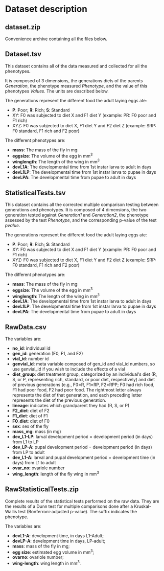 # Dataset description

## dataset.zip
Convenience archive containing all the files below.

## Dataset.tsv
This dataset contains all of the data measured and collected for all the phenotypes.

It is composed of 3 dimensions, the generations diets of the parents *Generation*, the phenotype measured *Phenotype*, and the value of this phenotypes *Values*. The units are described below.

The generations represent the different food the adult laying eggs ate:
- **P**: Poor; **R**: Rich; **S**: Standard
- XY: F0 was subjected to diet X and F1 diet Y (example: PR: F0 poor and F1 rich)
- XYZ: F0 was subjected to diet X, F1 diet Y and F2 diet Z (example: SRP: F0 standard, F1 rich and F2 poor)

The different phenotypes are:
- **mass**: The mass of the fly in mg
- **eggsize**: The volume of the egg in mm<sup>3</sup>
- **winglength**: The length of the wing in mm<sup>3</sup>
- **devL1A**: The developmental time from 1st instar larva to adult in days
- **devL1LP**: The developmental time from 1st instar larva to pupae in days
- **devLPA**: The developmental time from pupae to adult in days

## StatisticalTests.tsv
This dataset contains all the corrected multiple comparison testing between generations and phenotypes.
It is composed of 4 dimensions, the two generation tested against *Generation1* and	*Generation2*, the phenotype assessed by the test *Phenotype*, and the corresponding p-value of the test *pvalue*.

The generations represent the different food the adult laying eggs ate:
- **P**: Poor; **R**: Rich; **S**: Standard
- XY: F0 was subjected to diet X and F1 diet Y (example: PR: F0 poor and F1 rich)
- XYZ: F0 was subjected to diet X, F1 diet Y and F2 diet Z (example: SRP: F0 standard, F1 rich and F2 poor)

The different phenotypes are:
- **mass**: The mass of the fly in mg
- **eggsize**: The volume of the egg in mm<sup>3</sup>
- **winglength**: The length of the wing in mm<sup>3</sup>
- **devL1A**: The developmental time from 1st instar larva to adult in days
- **devL1LP**: The developmental time from 1st instar larva to pupae in days
- **devLPA**: The developmental time from pupae to adult in days

## RawData.csv

The variables are:
- **no_id**: individual id
- **gen_id**: generation (F0, F1, and F2)
- **vial_id**: number id
- **genvial_id**: meta variable composed of gen_id and vial_id numbers, so use genvial_id if you wish to include the effects of a vial
- **diet_group**: diet treatment group, categorized by an individual's diet (R, S, or P, representing rich, standard, or poor diet, respectively) and diet of previous generations (e.g., F0=R, F1=RP, F2=RPP; F0 had rich food, F1 had poor food, F2 had poor food. The rightmost letter always represents the diet of that generation, and each preceding letter represents the diet of the previous generation.
- **lineage**: indicates which grandparent they had (R, S, or P)
- **F2_diet**: diet of F2
- **F1_diet**: diet of F1
- **F0_diet**: diet of F0    
- **sex**: sex of the fly
- **mass_mg**: mass (in mg)
- **dev_L1-LP**: larval development period = development period (in days) from L1 to LP
- **dev_LP-A**: pupal development period = development period (in days) from LP to adult
- **dev_L1-A**: larval and pupal development period = development time (in days) from L1 to adult
- **ovar_no**: ovariole number
- **wing_length**: length of the fly wing in mm<sup>3</sup>

## RawStatisticalTests.zip

Complete results of the statistical tests performed on the raw data. They are the results of a Dunn test for multiple comparisons
done after a Kruskal-Wallis test (Bonferroni-adjusted p-value). The suffix indicates the phenotype.

The variables are:
- **devL1-A**: development time, in days L1-Adult;
- **devLP-A**: development time in days, LP-adult;
- **mass**: mass of the fly in mg;
- **egg size**: estimated egg volume in mm<sup>3</sup>;
- **ovarno**: ovariole number;
- **wing-length**: wing length in mm<sup>3</sup>.

